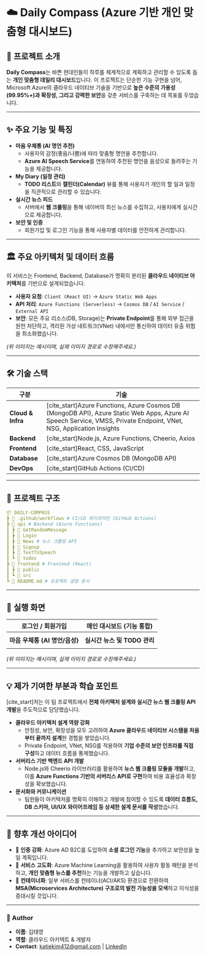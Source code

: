 # ☁️ Daily Compass (Azure 기반 개인 맞춤형 대시보드)

## 📌 프로젝트 소개

**Daily Compass**는 바쁜 현대인들이 하루를 체계적으로 계획하고 관리할 수 있도록 돕는 **개인 맞춤형 데일리 대시보드**입니다. 이 프로젝트는 단순한 기능 구현을 넘어, Microsoft Azure의 클라우드 네이티브 기술을 기반으로 **높은 수준의 가용성(99.95%+)과 확장성, 그리고 강력한 보안**을 갖춘 서비스를 구축하는 데 목표를 두었습니다.

-----

## ✨ 주요 기능 및 특징

  * **마음 우체통 (AI 명언 추천)**
      * 사용자의 감정(좋음/나쁨)에 따라 맞춤형 명언을 추천합니다. 
      * **Azure AI Speech Service**를 연동하여 추천된 명언을 음성으로 들려주는 기능을 제공합니다.
  * **My Diary (일정 관리)**
      * **TODO 리스트**와 **캘린더(Calendar)** 뷰를 통해 사용자가 개인의 할 일과 일정을 직관적으로 관리할 수 있습니다. 
  * **실시간 뉴스 피드**
      * 서버에서 **웹 크롤링**을 통해 네이버의 최신 뉴스를 수집하고, 사용자에게 실시간으로 제공합니다.
  * **보안 및 인증**
      * 회원가입 및 로그인 기능을 통해 사용자별 데이터를 안전하게 관리합니다.

-----

## 🏛️ 주요 아키텍처 및 데이터 흐름

이 서비스는 Frontend, Backend, Database가 명확히 분리된 **클라우드 네이티브 아키텍처**를 기반으로 설계되었습니다.

  * **사용자 요청**: `Client (React UI)` → `Azure Static Web Apps`
  * **API 처리**: `Azure Functions (Serverless)` → `Cosmos DB` / `AI Service` / `External API`
  * **보안**: 모든 주요 리소스(DB, Storage)는 **Private Endpoint**를 통해 외부 접근을 원천 차단하고, 격리된 가상 네트워크(VNet) 내에서만 통신하여 데이터 유출 위험을 최소화했습니다.

*(위 이미지는 예시이며, 실제 이미지 경로로 수정해주세요.)*

-----

## 🛠 기술 스택

| 구분 | 기술 |
| --- | --- |
| **Cloud & Infra** | [cite\_start]Azure Functions, Azure Cosmos DB (MongoDB API), Azure Static Web Apps, Azure AI Speech Service, VMSS, Private Endpoint, VNet, NSG, Application Insights  |
| **Backend** | [cite\_start]Node.js, Azure Functions, Cheerio, Axios  |
| **Frontend** | [cite\_start]React, CSS, JavaScript  |
| **Database** | [cite\_start]Azure Cosmos DB (MongoDB API)  |
| **DevOps** | [cite\_start]GitHub Actions (CI/CD)  |

-----

## 📂 프로젝트 구조

```yaml
📦 DAILY-COMPASS
┣ 📂 .github/workflows # CI/CD 파이프라인 (GitHub Actions)
┣ 📂 api # Backend (Azure Functions)
┃ ┣ 📂 GetRandomMessage
┃ ┣ 📂 Login
┃ ┣ 📂 News # 뉴스 크롤링 API
┃ ┣ 📂 Signup
┃ ┣ 📂 TextToSpeech
┃ ┗ 📂 todos
┣ 📂 frontend # Frontend (React)
┃ ┣ 📂 public
┃ ┗ 📂 src
┗ 📜 README.md # 프로젝트 설명 문서
```

-----

## 📸 실행 화면

| 로그인 / 회원가입 | 메인 대시보드 (기능 통합) |
| --- | --- |
|  |  |
| **마음 우체통 (AI 명언/음성)** | **실시간 뉴스 및 TODO 관리** |
|  |  |

*(위 이미지는 예시이며, 실제 이미지 경로로 수정해주세요.)*

-----

## 💡 제가 기여한 부분과 학습 포인트

[cite\_start]저는 이 팀 프로젝트에서 **전체 아키텍처 설계와 실시간 뉴스 웹 크롤링 API 개발**을 주도적으로 담당했습니다. 

  * **클라우드 아키텍처 설계 역량 강화**
      * 안정성, 보안, 확장성을 모두 고려하여 **Azure 클라우드 네이티브 시스템을 처음부터 끝까지 설계**한 경험을 쌓았습니다. 
      * Private Endpoint, VNet, NSG를 적용하여 **기업 수준의 보안 인프라를 직접 구성**하고 데이터 흐름을 통제했습니다. 
  * **서버리스 기반 백엔드 API 개발**
      * Node.js와 Cheerio 라이브러리를 활용하여 **뉴스 웹 크롤링 모듈을 개발**하고, 이를 **Azure Functions 기반의 서버리스 API로 구현**하여 비용 효율성과 확장성을 확보했습니다. 
  * **문서화와 커뮤니케이션**
      * 팀원들이 아키텍처를 명확히 이해하고 개발에 참여할 수 있도록 **데이터 흐름도, DB 스키마, UI/UX 와이어프레임 등 상세한 설계 문서를 작성**했습니다. 

-----

## 🚀 향후 개선 아이디어

  * 📱 **인증 강화**: Azure AD B2C를 도입하여 **소셜 로그인 기능**을 추가하고 보안성을 높일 계획입니다. 
  * 🔎 **서비스 고도화**: Azure Machine Learning을 활용하여 사용자 활동 패턴을 분석하고, **개인 맞춤형 뉴스를 추천**하는 기능을 개발하고 싶습니다. 
  * 🐳 **컨테이너화**: 일부 서비스를 컨테이너(ACI/AKS) 환경으로 전환하여 **MSA(Microservices Architecture) 구조로의 발전 가능성을 모색**하고 이식성을 증대시킬 것입니다. 

-----

### 👤 Author

  - **이름**: 김태영
  - **역할**: 클라우드 아키텍트 & 개발자
  - **Contact**: katiekim412@gmail.com | [LinkedIn](http://www.linkedin.com/in/katiekim412)
